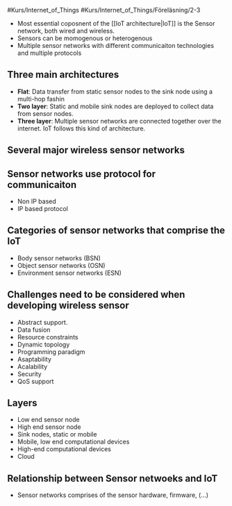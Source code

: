 #Kurs/Internet_of_Things #Kurs/Internet_of_Things/Föreläsning/2-3 
- Most essential coposnent of the [[IoT architecture|IoT]] is the Sensor network, both wired and wireless.
- Sensors can be momogenous or heterogenous
- Multiple sensor networks with different communicaiton technologies and multiple protocols

## Three main architectures
- **Flat**: Data transfer from static sensor nodes to the sink node using a multi-hop fashin
- **Two layer**: Static and mobile sink nodes are deployed to collect data from sensor nodes.
- **Three layer**: Multiple sensor networks are connected together over the internet. IoT follows this kind of architecture.

## Several major wireless sensor networks

## Sensor networks use protocol for communicaiton
- Non IP based
- IP based protocol

## Categories of sensor networks that comprise the IoT
- Body sensor networks (BSN)
- Object sensor networks (OSN)
- Environment sensor networks (ESN)

## Challenges need to be considered when developing wireless sensor
- Abstract support.
- Data fusion
- Resource constraints
- Dynamic topology
- Programming paradigm
- Asaptability
- Acalability
- Security
- QoS support

## Layers
- Low end sensor node
- High end sensor node
- Sink nodes, static or mobile
- Mobile, low end computational devices
- High-end computational devices
- Cloud

## Relationship between Sensor netwoeks and IoT
- Sensor networks comprises of the sensor hardware, firmware, (...)